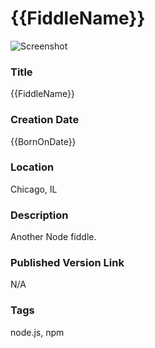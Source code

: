 {{FiddleName}}
======

![Screenshot](screenshot.png)


### Title

{{FiddleName}}


### Creation Date

{{BornOnDate}}


### Location

Chicago, IL


### Description

Another Node fiddle.


### Published Version Link

N/A


### Tags

node.js, npm
